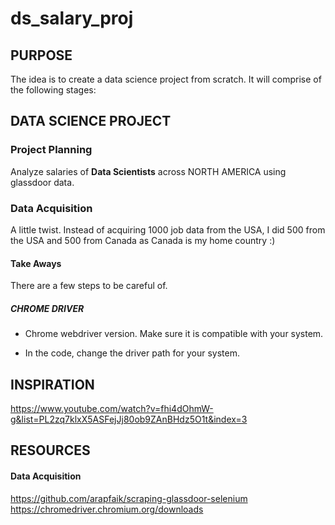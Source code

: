 # ds_salary_proj
## PURPOSE
The idea is to create a data science project from scratch. It will comprise of the following stages:
## DATA SCIENCE PROJECT

### Project Planning
Analyze salaries of **Data Scientists** across NORTH AMERICA using glassdoor data. 

### Data Acquisition
A little twist. Instead of acquiring 1000 job data from the USA, I did 500 from the USA and 500 from Canada as Canada is my home country :)

#### Take Aways
There are a few steps to be careful of.
##### CHROME DRIVER
-	Chrome webdriver version. Make sure it is compatible with your system. 

-	In the code, change the driver path for your system. 

## INSPIRATION
https://www.youtube.com/watch?v=fhi4dOhmW-g&list=PL2zq7klxX5ASFejJj80ob9ZAnBHdz5O1t&index=3

## RESOURCES 
#### Data Acquisition
https://github.com/arapfaik/scraping-glassdoor-selenium
https://chromedriver.chromium.org/downloads  
